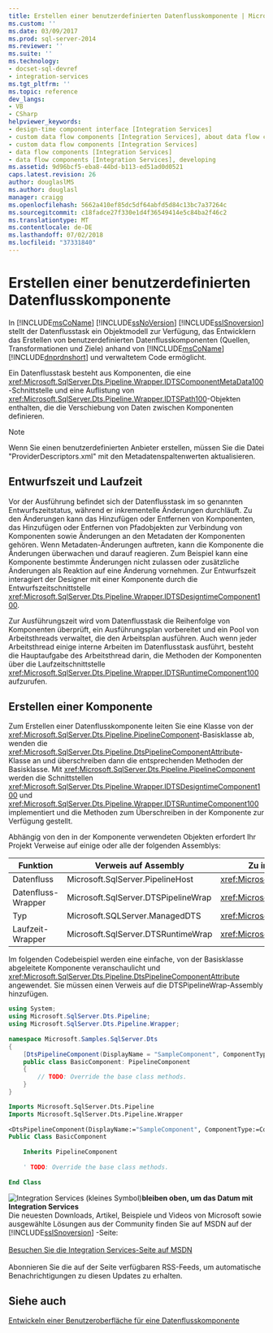 ```yaml
---
title: Erstellen einer benutzerdefinierten Datenflusskomponente | Microsoft-Dokumentation
ms.custom: ''
ms.date: 03/09/2017
ms.prod: sql-server-2014
ms.reviewer: ''
ms.suite: ''
ms.technology:
- docset-sql-devref
- integration-services
ms.tgt_pltfrm: ''
ms.topic: reference
dev_langs:
- VB
- CSharp
helpviewer_keywords:
- design-time component interface [Integration Services]
- custom data flow components [Integration Services], about data flow components
- custom data flow components [Integration Services]
- data flow components [Integration Services]
- data flow components [Integration Services], developing
ms.assetid: 9d96bcf5-eba8-44bd-b113-ed51ad0d0521
caps.latest.revision: 26
author: douglaslMS
ms.author: douglasl
manager: craigg
ms.openlocfilehash: 5662a410ef85dc5df64abfd5d84c13bc7a37264c
ms.sourcegitcommit: c18fadce27f330e1d4f36549414e5c84ba2f46c2
ms.translationtype: MT
ms.contentlocale: de-DE
ms.lasthandoff: 07/02/2018
ms.locfileid: "37331840"
---
```

# <a name="creating-a-custom-data-flow-component"></a>Erstellen einer benutzerdefinierten Datenflusskomponente
  In [!INCLUDE[msCoName](../../../includes/msconame-md.md)] [!INCLUDE[ssNoVersion](../../../includes/ssnoversion-md.md)] [!INCLUDE[ssISnoversion](../../../includes/ssisnoversion-md.md)] stellt der Datenflusstask ein Objektmodell zur Verfügung, das Entwicklern das Erstellen von benutzerdefinierten Datenflusskomponenten (Quellen, Transformationen und Ziele) anhand von [!INCLUDE[msCoName](../../../includes/msconame-md.md)] [!INCLUDE[dnprdnshort](../../../includes/dnprdnshort-md.md)] und verwaltetem Code ermöglicht.  
  
 Ein Datenflusstask besteht aus Komponenten, die eine <xref:Microsoft.SqlServer.Dts.Pipeline.Wrapper.IDTSComponentMetaData100>-Schnittstelle und eine Auflistung von <xref:Microsoft.SqlServer.Dts.Pipeline.Wrapper.IDTSPath100>-Objekten enthalten, die die Verschiebung von Daten zwischen Komponenten definieren.  
  
> [!NOTE]  
>  Wenn Sie einen benutzerdefinierten Anbieter erstellen, müssen Sie die Datei "ProviderDescriptors.xml" mit den Metadatenspaltenwerten aktualisieren.  
  
## <a name="design-time-and-run-time"></a>Entwurfszeit und Laufzeit  
 Vor der Ausführung befindet sich der Datenflusstask im so genannten Entwurfszeitstatus, während er inkrementelle Änderungen durchläuft. Zu den Änderungen kann das Hinzufügen oder Entfernen von Komponenten, das Hinzufügen oder Entfernen von Pfadobjekten zur Verbindung von Komponenten sowie Änderungen an den Metadaten der Komponenten gehören. Wenn Metadaten-Änderungen auftreten, kann die Komponente die Änderungen überwachen und darauf reagieren. Zum Beispiel kann eine Komponente bestimmte Änderungen nicht zulassen oder zusätzliche Änderungen als Reaktion auf eine Änderung vornehmen. Zur Entwurfszeit interagiert der Designer mit einer Komponente durch die Entwurfszeitschnittstelle <xref:Microsoft.SqlServer.Dts.Pipeline.Wrapper.IDTSDesigntimeComponent100>.  
  
 Zur Ausführungszeit wird vom Datenflusstask die Reihenfolge von Komponenten überprüft, ein Ausführungsplan vorbereitet und ein Pool von Arbeitsthreads verwaltet, die den Arbeitsplan ausführen. Auch wenn jeder Arbeitsthread einige interne Arbeiten im Datenflusstask ausführt, besteht die Hauptaufgabe des Arbeitsthread darin, die Methoden der Komponenten über die Laufzeitschnittstelle <xref:Microsoft.SqlServer.Dts.Pipeline.Wrapper.IDTSRuntimeComponent100> aufzurufen.  
  
## <a name="creating-a-component"></a>Erstellen einer Komponente  
 Zum Erstellen einer Datenflusskomponente leiten Sie eine Klasse von der <xref:Microsoft.SqlServer.Dts.Pipeline.PipelineComponent>-Basisklasse ab, wenden die <xref:Microsoft.SqlServer.Dts.Pipeline.DtsPipelineComponentAttribute>-Klasse an und überschreiben dann die entsprechenden Methoden der Basisklasse. Mit <xref:Microsoft.SqlServer.Dts.Pipeline.PipelineComponent> werden die Schnittstellen <xref:Microsoft.SqlServer.Dts.Pipeline.Wrapper.IDTSDesigntimeComponent100> und <xref:Microsoft.SqlServer.Dts.Pipeline.Wrapper.IDTSRuntimeComponent100> implementiert und die Methoden zum Überschreiben in der Komponente zur Verfügung gestellt.  
  
 Abhängig von den in der Komponente verwendeten Objekten erfordert Ihr Projekt Verweise auf einige oder alle der folgenden Assemblys:  
  
|Funktion|Verweis auf Assembly|Zu importierender Namespace|  
|-------------|---------------------------|-------------------------|  
|Datenfluss|Microsoft.SqlServer.PipelineHost|<xref:Microsoft.SqlServer.Dts.Pipeline>|  
|Datenfluss-Wrapper|Microsoft.SqlServer.DTSPipelineWrap|<xref:Microsoft.SqlServer.Dts.Pipeline.Wrapper>|  
|Typ|Microsoft.SQLServer.ManagedDTS|<xref:Microsoft.SqlServer.Dts.Runtime>|  
|Laufzeit-Wrapper|Microsoft.SqlServer.DTSRuntimeWrap|<xref:Microsoft.SqlServer.Dts.Runtime.Wrapper>|  
  
 Im folgenden Codebeispiel werden eine einfache, von der Basisklasse abgeleitete Komponente veranschaulicht und <xref:Microsoft.SqlServer.Dts.Pipeline.DtsPipelineComponentAttribute> angewendet. Sie müssen einen Verweis auf die DTSPipelineWrap-Assembly hinzufügen.  
  
```csharp  
using System;  
using Microsoft.SqlServer.Dts.Pipeline;  
using Microsoft.SqlServer.Dts.Pipeline.Wrapper;  
  
namespace Microsoft.Samples.SqlServer.Dts  
{  
    [DtsPipelineComponent(DisplayName = "SampleComponent", ComponentType = ComponentType.Transform )]  
    public class BasicComponent: PipelineComponent  
    {  
        // TODO: Override the base class methods.  
    }  
}  
```  
  
```vb  
Imports Microsoft.SqlServer.Dts.Pipeline  
Imports Microsoft.SqlServer.Dts.Pipeline.Wrapper  
  
<DtsPipelineComponent(DisplayName:="SampleComponent", ComponentType:=ComponentType.Transform)> _  
Public Class BasicComponent  
  
    Inherits PipelineComponent  
  
    ' TODO: Override the base class methods.  
  
End Class  
```  
  
![Integration Services (kleines Symbol)](../../media/dts-16.gif "Integration Services (kleines Symbol)")**bleiben oben, um das Datum mit Integration Services** <br /> Die neuesten Downloads, Artikel, Beispiele und Videos von Microsoft sowie ausgewählte Lösungen aus der Community finden Sie auf MSDN auf der [!INCLUDE[ssISnoversion](../../../includes/ssisnoversion-md.md)] -Seite:<br /><br /> [Besuchen Sie die Integration Services-Seite auf MSDN](http://go.microsoft.com/fwlink/?LinkId=136655)<br /><br /> Abonnieren Sie die auf der Seite verfügbaren RSS-Feeds, um automatische Benachrichtigungen zu diesen Updates zu erhalten.  
  
## <a name="see-also"></a>Siehe auch  
 [Entwickeln einer Benutzeroberfläche für eine Datenflusskomponente](developing-a-user-interface-for-a-data-flow-component.md)  
  
  
